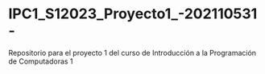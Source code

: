 # IPC1_S12023_Proyecto1_-202110531-
Repositorio para el proyecto 1 del curso de Introducción a la Programación de Computadoras 1
